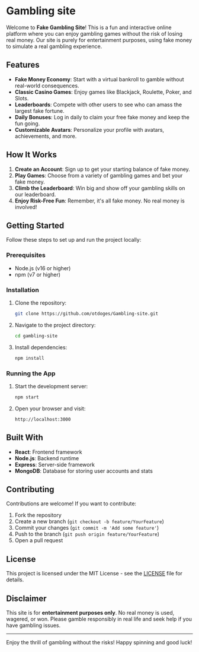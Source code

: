 # Gambling site

Welcome to **Fake Gambling Site**! This is a fun and interactive online platform where you can enjoy gambling games without the risk of losing real money. Our site is purely for entertainment purposes, using fake money to simulate a real gambling experience.

## Features

- **Fake Money Economy**: Start with a virtual bankroll to gamble without real-world consequences.
- **Classic Casino Games**: Enjoy games like Blackjack, Roulette, Poker, and Slots.
- **Leaderboards**: Compete with other users to see who can amass the largest fake fortune.
- **Daily Bonuses**: Log in daily to claim your free fake money and keep the fun going.
- **Customizable Avatars**: Personalize your profile with avatars, achievements, and more.

## How It Works

1. **Create an Account**: Sign up to get your starting balance of fake money.
2. **Play Games**: Choose from a variety of gambling games and bet your fake money.
3. **Climb the Leaderboard**: Win big and show off your gambling skills on our leaderboard.
4. **Enjoy Risk-Free Fun**: Remember, it's all fake money. No real money is involved!

## Getting Started

Follow these steps to set up and run the project locally:

### Prerequisites
- Node.js (v16 or higher)
- npm (v7 or higher)

### Installation
1. Clone the repository:
   ```bash
   git clone https://github.com/otdoges/Gambling-site.git
   ```
2. Navigate to the project directory:
   ```bash
   cd gambling-site
   ```
3. Install dependencies:
   ```bash
   npm install
   ```

### Running the App
1. Start the development server:
   ```bash
   npm start
   ```
2. Open your browser and visit:
   ```
   http://localhost:3000
   ```

## Built With
- **React**: Frontend framework
- **Node.js**: Backend runtime
- **Express**: Server-side framework
- **MongoDB**: Database for storing user accounts and stats

## Contributing
Contributions are welcome! If you want to contribute:

1. Fork the repository
2. Create a new branch (`git checkout -b feature/YourFeature`)
3. Commit your changes (`git commit -m 'Add some feature'`)
4. Push to the branch (`git push origin feature/YourFeature`)
5. Open a pull request

## License
This project is licensed under the MIT License - see the [LICENSE](LICENSE) file for details.

## Disclaimer
This site is for **entertainment purposes only**. No real money is used, wagered, or won. Please gamble responsibly in real life and seek help if you have gambling issues.

---

Enjoy the thrill of gambling without the risks! Happy spinning and good luck!
